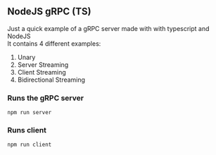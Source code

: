 ## NodeJS gRPC (TS)

Just a quick example of a gRPC server made with with typescript and NodeJS<br>
It contains 4 different examples:

1. Unary
2. Server Streaming
3. Client Streaming
4. Bidirectional Streaming

### Runs the gRPC server

```
npm run server
```

### Runs client

```
npm run client
```
